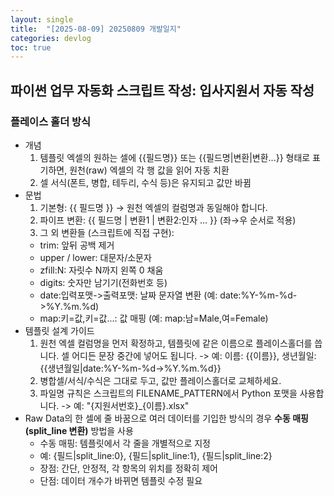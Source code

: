```yaml
---
layout: single
title:  "[2025-08-09] 20250809 개발일지"
categories: devlog
toc: true
---
```


## 파이썬 업무 자동화 스크립트 작성: 입사지원서 자동 작성

### 플레이스 홀더 방식
- 개념
  1. 템플릿 엑셀의 원하는 셀에 {{필드명}} 또는 {{필드명|변환|변환...}} 형태로 표기하면, 원천(raw) 엑셀의 각 행 값을 읽어 자동 치환  
  2. 셀 서식(폰트, 병합, 테두리, 수식 등)은 유지되고 값만 바뀜
- 문법
  1. 기본형: {{ 필드명 }} → 원천 엑셀의 컬럼명과 동일해야 합니다.
  2. 파이프 변환: {{ 필드명 | 변환1 | 변환2:인자 ... }} (좌→우 순서로 적용)
  3. 그 외 변환들 (스크립트에 직접 구현):
    - trim: 앞뒤 공백 제거
    - upper / lower: 대문자/소문자
    - zfill:N: 자릿수 N까지 왼쪽 0 채움
    - digits: 숫자만 남기기(전화번호 등)
    - date:입력포맷->출력포맷: 날짜 문자열 변환 (예: date:%Y-%m-%d->%Y.%m.%d)
    - map:키=값,키=값...: 값 매핑 (예: map:남=Male,여=Female)
- 템플릿 설계 가이드
  1. 원천 엑셀 컬럼명을 먼저 확정하고, 템플릿에 같은 이름으로 플레이스홀더를 씁니다. 셀 어디든 문장 중간에 넣어도 됩니다. -> 예: 이름: {{이름}}, 생년월일: {{생년월일|date:%Y-%m-%d->%Y.%m.%d}}
  2. 병합셀/서식/수식은 그대로 두고, 값만 플레이스홀더로 교체하세요.
  3. 파일명 규칙은 스크립트의 FILENAME_PATTERN에서 Python 포맷을 사용합니다. -> 예: "{지원서번호}_{이름}.xlsx"
- Raw Data의 한 셀에 줄 바꿈으로 여러 데이터를 기입한 방식의 경우 **수동 매핑 (split_line 변환)** 방법을 사용
  - 수동 매핑: 템플릿에서 각 줄을 개별적으로 지정
  - 예: {필드|split_line:0}, {필드|split_line:1}, {필드|split_line:2}
  - 장점: 간단, 안정적, 각 항목의 위치를 정확히 제어
  - 단점: 데이터 개수가 바뀌면 템플릿 수정 필요
